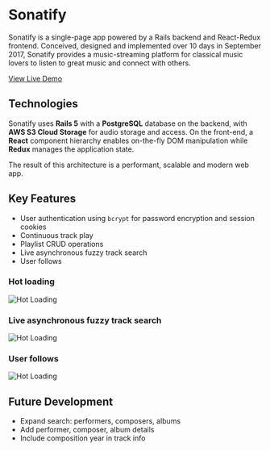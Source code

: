 # Sonatify
Sonatify is a single-page app powered by a Rails backend and React-Redux frontend. Conceived, designed and implemented over 10 days in September 2017, Sonatify provides a music-streaming platform for classical music lovers to listen to great music and connect with others.

[View Live Demo](https://sonatify-now.herokuapp.com/)

## Technologies
Sonatify uses __Rails 5__ with a __PostgreSQL__ database on the backend, with __AWS S3 Cloud Storage__ for audio storage and access. On the front-end, a __React__ component hierarchy enables on-the-fly DOM manipulation while __Redux__ manages the application state.

The result of this architecture is a performant, scalable and modern web app.

## Key Features
* User authentication using ```bcrypt``` for password encryption and session cookies
* Continuous track play
* Playlist CRUD operations
* Live asynchronous fuzzy track search
* User follows

### Hot loading
![Hot Loading](https://github.com/sonataFarm/sonatify/blob/master/demo/screenshots/hot-loading.gif)
### Live asynchronous fuzzy track search
![Hot Loading](https://github.com/sonataFarm/sonatify/blob/master/demo/screenshots/asynchronous-search.gif)
### User follows
![Hot Loading](https://github.com/sonataFarm/sonatify/blob/master/demo/screenshots/user-follow.gif)

## Future Development
* Expand search: performers, composers, albums
* Add performer, composer, album details
* Include composition year in track info
